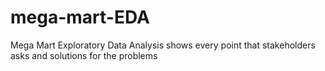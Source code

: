 # mega-mart-EDA
Mega Mart Exploratory Data Analysis shows every point that stakeholders asks and solutions for the problems
